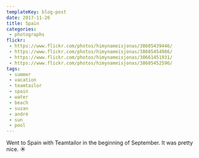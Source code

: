 ```yaml
---
templateKey: blog-post
date: 2017-11-26
title: Spain
categories:
 - photographs
flickr:
 - https://www.flickr.com/photos/himynameisjonas/38605439446/
 - https://www.flickr.com/photos/himynameisjonas/38605454986/
 - https://www.flickr.com/photos/himynameisjonas/38661451931/
 - https://www.flickr.com/photos/himynameisjonas/38605452596/
tags:
 - summer
 - vacation
 - teamtailor
 - spain
 - water
 - beach
 - suzan
 - andré
 - sun
 - pool
---
```


Went to Spain with Teamtailor in the beginning of September. It was pretty nice. ☀️
